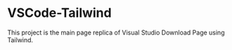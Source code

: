 # VSCode-Tailwind

This project is the main page replica of Visual Studio Download Page using Tailwind.
